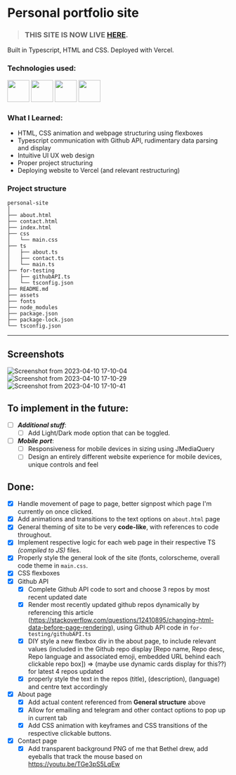 # Personal portfolio site 

> ### THIS SITE IS NOW LIVE [HERE](https://personal-site-gongahkia.vercel.app/).

Built in Typescript, HTML and CSS. Deployed with Vercel.

<h3>Technologies used:</h3>

<p align="left">
<img src="https://cdn.jsdelivr.net/gh/devicons/devicon/icons/typescript/typescript-original.svg" width="50" height="50"/>
<img src="https://cdn.jsdelivr.net/gh/devicons/devicon/icons/html5/html5-original.svg" width="50" height="50"/>
<img src="https://cdn.jsdelivr.net/gh/devicons/devicon/icons/css3/css3-original.svg" width="50" height="50"/>
<img src="https://cdn.worldvectorlogo.com/logos/vercel.svg" width="50" height="50"/>
</p>

<h3>What I Learned:</h3>

* HTML, CSS animation and webpage structuring using flexboxes
* Typescript communication with Github API, rudimentary data parsing and display
* Intuitive UI UX web design
* Proper project structuring
* Deploying website to Vercel (and relevant restructuring)

### Project structure

```console
personal-site
│
├── about.html
├── contact.html
├── index.html
├── css
│   └── main.css
├── ts
│   ├── about.ts
│   ├── contact.ts
│   └── main.ts
├── for-testing
│   ├── githubAPI.ts
│   └── tsconfig.json
├── README.md
├── assets
├── fonts
├── node_modules
├── package.json
├── package-lock.json
└── tsconfig.json
```

---

## Screenshots 

![Screenshot from 2023-04-10 17-10-04](https://user-images.githubusercontent.com/117062305/230871678-e63dc9c7-0298-4f4a-9fd2-00842e377758.png)
![Screenshot from 2023-04-10 17-10-29](https://user-images.githubusercontent.com/117062305/230871683-ce67441e-61af-4e80-b339-e62d1fe49814.png)
![Screenshot from 2023-04-10 17-10-41](https://user-images.githubusercontent.com/117062305/230871693-4d7dff24-7ee5-4b02-b3c0-64e85434c3f4.png)

## To implement in the future:

* [ ] ***Additional stuff***:  
    * [ ] Add Light/Dark mode option that can be toggled.

* [ ] ***Mobile port***:  
    * [ ] Responsiveness for mobile devices in sizing using JMediaQuery
    * [ ] Design an entirely different website experience for mobile devices, unique controls and feel

## Done:

* [x] Handle movement of page to page, better signpost which page I'm currently on once clicked.
* [x] Add animations and transitions to the text options on `about.html` page
* [x] General theming of site to be very **code-like**, with references to code throughout.
* [x] Implement respective logic for each web page in their respective TS *(compiled to JS)* files.
* [x] Properly style the general look of the site (fonts, colorscheme, overall code theme in `main.css`.
* [x] CSS flexboxes
* [x] Github API
    * [x] Complete Github API code to sort and choose 3 repos by most recent updated date
    * [x] Render most recently updated github repos dynamically by referencing this article (https://stackoverflow.com/questions/12410895/changing-html-data-before-page-rendering), using Github API code in `for-testing/githubAPI.ts`
    * [x] DIY style a new flexbox div in the about page, to include relevant values (included in the Github repo display [Repo name, Repo desc, Repo language and associated emoji, embedded URL behind each clickable repo box]) => (maybe use dynamic cards display for this??) for latest 4 repos updated 
    * [x] properly style the text in the repos (title), (description), (language) and centre text accordingly
* [x] About page
    * [x] Add actual content referenced from **General structure** above
    * [x] Allow for emailing and telegram and other contact options to pop up in current tab
    * [x] Add CSS animation with keyframes and CSS transitions of the respective clickable buttons.
* [x] Contact page
   * [x] Add transparent background PNG of me that Bethel drew, add eyeballs that track the mouse based on https://youtu.be/TGe3pS5LqEw
